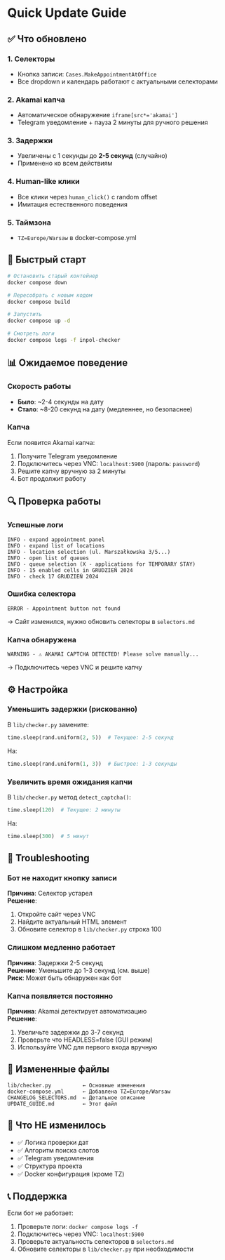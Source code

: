 # Quick Update Guide

## ✅ Что обновлено

### 1. Селекторы
- Кнопка записи: `Cases.MakeAppointmentAtOffice`
- Все dropdown и календарь работают с актуальными селекторами

### 2. Akamai капча
- Автоматическое обнаружение `iframe[src*='akamai']`
- Telegram уведомление + пауза 2 минуты для ручного решения

### 3. Задержки
- Увеличены с 1 секунды до **2-5 секунд** (случайно)
- Применено ко всем действиям

### 4. Human-like клики
- Все клики через `human_click()` с random offset
- Имитация естественного поведения

### 5. Таймзона
- `TZ=Europe/Warsaw` в docker-compose.yml

## 🚀 Быстрый старт

```bash
# Остановить старый контейнер
docker compose down

# Пересобрать с новым кодом
docker compose build

# Запустить
docker compose up -d

# Смотреть логи
docker compose logs -f inpol-checker
```

## 📊 Ожидаемое поведение

### Скорость работы
- **Было**: ~2-4 секунды на дату
- **Стало**: ~8-20 секунд на дату (медленнее, но безопаснее)

### Капча
Если появится Akamai капча:
1. Получите Telegram уведомление
2. Подключитесь через VNC: `localhost:5900` (пароль: `password`)
3. Решите капчу вручную за 2 минуты
4. Бот продолжит работу

## 🔍 Проверка работы

### Успешные логи
```
INFO - expand appointment panel
INFO - expand list of locations
INFO - location selection (ul. Marszałkowska 3/5...)
INFO - open list of queues
INFO - queue selection (X - applications for TEMPORARY STAY)
INFO - 15 enabled cells in GRUDZIEŃ 2024
INFO - check 17 GRUDZIEŃ 2024
```

### Ошибка селектора
```
ERROR - Appointment button not found
```
→ Сайт изменился, нужно обновить селекторы в `selectors.md`

### Капча обнаружена
```
WARNING - ⚠️ AKAMAI CAPTCHA DETECTED! Please solve manually...
```
→ Подключитесь через VNC и решите капчу

## ⚙️ Настройка

### Уменьшить задержки (рискованно)
В `lib/checker.py` замените:
```python
time.sleep(rand.uniform(2, 5))  # Текущее: 2-5 секунд
```
На:
```python
time.sleep(rand.uniform(1, 3))  # Быстрее: 1-3 секунды
```

### Увеличить время ожидания капчи
В `lib/checker.py` метод `detect_captcha()`:
```python
time.sleep(120)  # Текущее: 2 минуты
```
На:
```python
time.sleep(300)  # 5 минут
```

## 🐛 Troubleshooting

### Бот не находит кнопку записи
**Причина**: Селектор устарел  
**Решение**: 
1. Откройте сайт через VNC
2. Найдите актуальный HTML элемент
3. Обновите селектор в `lib/checker.py` строка 100

### Слишком медленно работает
**Причина**: Задержки 2-5 секунд  
**Решение**: Уменьшите до 1-3 секунд (см. выше)  
**Риск**: Может быть обнаружен как бот

### Капча появляется постоянно
**Причина**: Akamai детектирует автоматизацию  
**Решение**: 
1. Увеличьте задержки до 3-7 секунд
2. Проверьте что HEADLESS=false (GUI режим)
3. Используйте VNC для первого входа вручную

## 📁 Измененные файлы

```
lib/checker.py          ← Основные изменения
docker-compose.yml      ← Добавлена TZ=Europe/Warsaw
CHANGELOG_SELECTORS.md  ← Детальное описание
UPDATE_GUIDE.md         ← Этот файл
```

## 🎯 Что НЕ изменилось

- ✅ Логика проверки дат
- ✅ Алгоритм поиска слотов
- ✅ Telegram уведомления
- ✅ Структура проекта
- ✅ Docker конфигурация (кроме TZ)

## 📞 Поддержка

Если бот не работает:
1. Проверьте логи: `docker compose logs -f`
2. Подключитесь через VNC: `localhost:5900`
3. Проверьте актуальность селекторов в `selectors.md`
4. Обновите селекторы в `lib/checker.py` при необходимости
